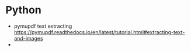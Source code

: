 # Python
- pymupdf text extracting https://pymupdf.readthedocs.io/en/latest/tutorial.html#extracting-text-and-images
- 
